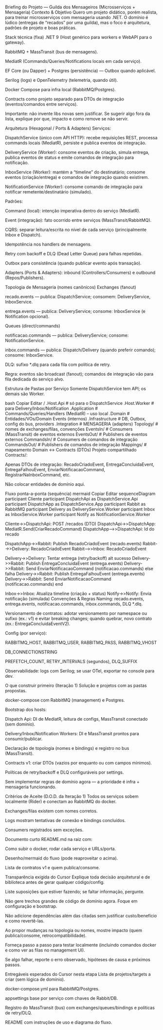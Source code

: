 Briefing do Projeto — Guilda dos Mensageiros (Microsserviços + Mensageria)
Contexto & Objetivo
Quero um projeto didático, porém realista, para treinar microsserviços com mensageria usando .NET. O domínio é lúdico (entregas de “recados” por uma guilda), mas o foco é arquitetura, padrões de projeto e boas práticas.

Stack técnica (fixa)
.NET 9 (Host genérico para workers e WebAPI para o gateway).

RabbitMQ + MassTransit (bus de mensagens).

MediatR (Commands/Queries/Notifications locais em cada serviço).

EF Core (ou Dapper) + Postgres (persistência) — Outbox quando aplicável.

Serilog (logs) e OpenTelemetry (telemetria, quando útil).

Docker Compose para infra local (RabbitMQ/Postgres).

Contracts como projeto separado para DTOs de integração (eventos/comandos entre serviços).

Importante: não invente libs novas sem justificar. Se sugerir algo fora da lista, explique por que, impacto e como remove se não servir.

Arquitetura (Hexagonal / Ports & Adapters)
Serviços:

DispatchService (único com API HTTP): recebe requisições REST, processa commands locais (MediatR), persiste e publica eventos de integração.

DeliveryService (Worker): consome eventos de criação, simula entrega, publica eventos de status e emite comandos de integração para notificação.

InboxService (Worker): mantém a “timeline” do destinatário; consome eventos (criação/entrega) e comandos de integração quando existirem.

NotificationService (Worker): consome comando de integração para notificar remetente/destinatário (simulado).

Padrões:

Command (local): intenção imperativa dentro do serviço (MediatR).

Event (integração): fato ocorrido entre serviços (MassTransit/RabbitMQ).

CQRS: separar leitura/escrita no nível de cada serviço (principalmente Inbox e Dispatch).

Idempotência nos handlers de mensagens.

Retry com backoff e DLQ (Dead Letter Queue) para falhas repetidas.

Outbox para consistência (quando publicar evento após transação).

Adapters (Ports & Adapters): inbound (Controllers/Consumers) e outbound (Repos/Publishers).

Topologia de Mensageria (nomes canônicos)
Exchanges (fanout)

recado.events — publica: DispatchService; consomem: DeliveryService, InboxService.

entrega.events — publica: DeliveryService; consome: InboxService (e Notification opcional).

Queues (direct/commands)

notificacao.commands — publica: DeliveryService; consome: NotificationService.

inbox.commands — publica: Dispatch/Delivery (quando preferir comando); consome: InboxService.

DLQ: sufixo *.dlq para cada fila com política de retry.

Regra: eventos são broadcast (fanout); comandos de integração vão para fila dedicada do serviço alvo.

Estrutura de Pastas por Serviço
Somente DispatchService tem API; os demais são Worker.

bash
Copiar
Editar
<Service>/
  <Service>.Host.Api     # só para o DispatchService
  <Service>.Host.Worker  # para Delivery/Inbox/Notification
  <Service>.Application  # Commands/Queries/Handlers (MediatR) – uso local
  <Service>.Domain       # Entidades/VOs/Domain Events (internos)
  <Service>.Infrastructure  # DB, Outbox, config do bus, providers
  <Service>.Integration     # MENSAGERIA (adapters)
    Topology/               # nomes de exchanges/filas, convenções
    EventsIn/               # Consumers (MassTransit) de eventos externos
    EventsOut/              # Publishers de eventos externos
    CommandsIn/             # Consumers de comandos de integração
    CommandsOut/            # Publishers de comandos de integração
    Mappings/               # mapeamento Domain ↔ Contracts (DTOs)
Projeto compartilhado Contracts/:

Apenas DTOs de integração: RecadoCriadoEvent, EntregaConcluidaEvent, EntregaFalhouEvent, EnviarNotificacaoCommand, RegistrarNaInboxCommand, etc.

Não colocar entidades de domínio aqui.

Fluxo ponta-a-ponta (sequência)
mermaid
Copiar
Editar
sequenceDiagram
  participant Cliente
  participant DispatchApi as DispatchService.Api
  participant DispatchApp as DispatchService.App
  participant Rabbit as RabbitMQ
  participant Delivery as DeliveryService.Worker
  participant Inbox as InboxService.Worker
  participant Notify as NotificationService.Worker

  Cliente->>DispatchApi: POST /recados (DTO)
  DispatchApi->>DispatchApp: MediatR.Send(CriarRecadoCommand)
  DispatchApp-->>DispatchApi: Id do recado

  DispatchApp->>Rabbit: Publish RecadoCriadoEvent (recado.events)
  Rabbit-->>Delivery: RecadoCriadoEvent
  Rabbit-->>Inbox: RecadoCriadoEvent

  Delivery->>Delivery: Tentar entrega (retry/backoff)
  alt sucesso
    Delivery->>Rabbit: Publish EntregaConcluidaEvent (entrega.events)
    Delivery->>Rabbit: Send EnviarNotificacaoCommand (notificacao.commands)
  else falha
    Delivery->>Rabbit: Publish EntregaFalhouEvent (entrega.events)
    Delivery->>Rabbit: Send EnviarNotificacaoCommand (notificacao.commands)
  end

  Inbox->>Inbox: Atualiza timeline (criação + status)
  Notify->>Notify: Envia notificação (simulada)
Convenções & Regras
Naming: recado.events, entrega.events, notificacao.commands, inbox.commands, DLQ *.dlq.

Versionamento de contratos: adotar versionamento por namespace ou sufixo (ex.: v1) e evitar breaking changes; quando quebrar, novo contrato (ex.: EntregaConcluidaEventV2).

Config (por serviço):

RABBITMQ_HOST, RABBITMQ_USER, RABBITMQ_PASS, RABBITMQ_VHOST

DB_CONNECTIONSTRING

PREFETCH_COUNT, RETRY_INTERVALS (segundos), DLQ_SUFFIX

Observabilidade: logs com Serilog; se usar OTel, exportar no console para dev.

O que construir primeiro (Iteração 1)
Solução e projetos com as pastas propostas.

docker-compose com RabbitMQ (management) e Postgres.

Bootstrap dos hosts:

Dispatch Api: DI de MediatR, leitura de configs, MassTransit conectado (sem domínio).

Delivery/Inbox/Notification Workers: DI e MassTransit prontos para consumir/publicar.

Declaração de topologia (nomes e bindings) e registro no bus (MassTransit).

Contracts v1: criar DTOs (vazios por enquanto ou com campos mínimos).

Políticas de retry/backoff e DLQ configuráveis por settings.

Sem implementar regras de domínio agora — a prioridade é infra + mensageria funcionando.

Critérios de Aceite (D.O.D. da Iteração 1)
Todos os serviços sobem localmente (Rider) e conectam ao RabbitMQ do docker.

Exchanges/filas existem com nomes corretos.

Logs mostram tentativas de conexão e bindings concluídos.

Consumers registrados sem exceções.

Documento curto README.md na raiz com:

Como subir o docker, rodar cada serviço e URLs/porta.

Desenho/mermaid do fluxo (pode reaproveitar o acima).

Lista de contratos v1 e quem publica/consome.

Transparência exigida do Cursor
Explique toda decisão arquitetural e de biblioteca antes de gerar qualquer código/config.

Liste suposições que estiver fazendo; se faltar informação, pergunte.

Não gere trechos grandes de código de domínio agora. Foque em configuração e bootstrap.

Não adicione dependências além das citadas sem justificar custo/benefício e como revertê-las.

Ao propor mudanças na topologia ou nomes, mostre impacto (quem publica/consome, retrocompatibilidade).

Forneça passo a passo para testar localmente (incluindo comandos docker e como ver as filas no management UI).

Se algo falhar, reporte o erro observado, hipóteses de causa e próximos passos.

Entregáveis esperados do Cursor nesta etapa
Lista de projetos/targets a criar (sem lógica de domínio).

docker-compose.yml para RabbitMQ/Postgres.

appsettings base por serviço com chaves de Rabbit/DB.

Registro do MassTransit (bus) com exchanges/queues/bindings e políticas de retry/DLQ.

README com instruções de uso e diagrama do fluxo.

